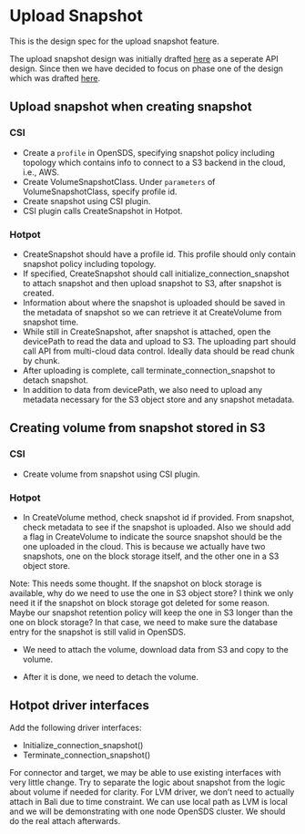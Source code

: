 # Upload Snapshot

This is the design spec for the upload snapshot feature.

The upload snapshot design was initially drafted [here](https://docs.google.com/document/d/1pkAocf4oZ_QF3F_p5YEIlQL9XkDulOr5kMVaZYgyAlI/edit?usp=sharing) as a seperate API design. Since then we have decided to focus on phase one of the design which was drafted [here](https://docs.google.com/document/d/1YoxqZuprbL2C79HoNvYuTh8Yonz9JE42xluTGPdwI3U/edit?usp=sharing).

## Upload snapshot when creating snapshot

### CSI

* Create a `profile` in OpenSDS, specifying snapshot policy including topology which contains info to connect to a S3 backend in the cloud, i.e., AWS.
* Create VolumeSnapshotClass. Under `parameters` of VolumeSnapshotClass, specify profile id. 
* Create snapshot using CSI plugin.
* CSI plugin calls CreateSnapshot in Hotpot.

### Hotpot

* CreateSnapshot should have a profile id.  This profile should only contain snapshot policy including topology.
* If specified, CreateSnapshot should call initialize_connection_snapshot to attach snapshot and then upload snapshot to S3, after snapshot is created.  
* Information about where the snapshot is uploaded should be saved in the metadata of snapshot so we can retrieve it at CreateVolume from snapshot time.
* While still in CreateSnapshot, after snapshot is attached, open the devicePath to read the data and upload to S3.  The uploading part should call API from multi-cloud data control. Ideally data should be read chunk by chunk.
* After uploading is complete, call terminate_connection_snapshot to detach snapshot.
* In addition to data from devicePath, we also need to upload any metadata necessary for the S3 object store and any snapshot metadata.

## Creating volume from snapshot stored in S3

### CSI

* Create volume from snapshot using CSI plugin.

### Hotpot

* In CreateVolume method, check snapshot id if provided.  From snapshot, check metadata to see if the snapshot is uploaded.  Also we should add a flag in CreateVolume to indicate the source snapshot should be the one uploaded in the cloud.  This is because we actually have two snapshots, one on the block storage itself, and the other one in a S3 object store.

Note: This needs some thought.  If the snapshot on block storage is available, why do we need to use the one in S3 object store?  I think we only need it if the snapshot on block storage got deleted for some reason.  Maybe our snapshot retention policy will keep the one in S3 longer than the one on block storage?  In that case, we need to make sure the database entry for the snapshot is still valid in OpenSDS.

* We need to attach the volume, download data from S3 and copy to the volume.

* After it is done, we need to detach the volume.

## Hotpot driver interfaces

Add the following driver interfaces:

* Initialize_connection_snapshot()
* Terminate_connection_snapshot()

For connector and target, we may be able to use existing interfaces with very little change.  Try to separate the logic about snapshot from the logic about volume if needed for clarity.
For LVM driver, we don’t need to actually attach in Bali due to time constraint. We can use local path as LVM is local and we will be demonstrating with one node OpenSDS cluster.  We should do the real attach afterwards.
